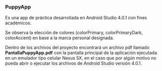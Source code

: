 ### PuppyApp

Es una app de práctica desarrollada en Android Studio 4.0.1 con fines académicos.

Se observa la elección de colores (colorPrimary, colorPrimaryDark, colorAccent) en base a la marca personal designada.

Dentro de los archivos del proyecto encontrará un archivo pdf llamado **PantallaPuppyApp.pdf** con la pantalla principal de la aplicación ejecutada en un emulador tipo celular Nexus 5X, en el caso que por algún motivo no pueda abrir o ejecutar los archivos de Android Studio versión 4.0.1.
 

